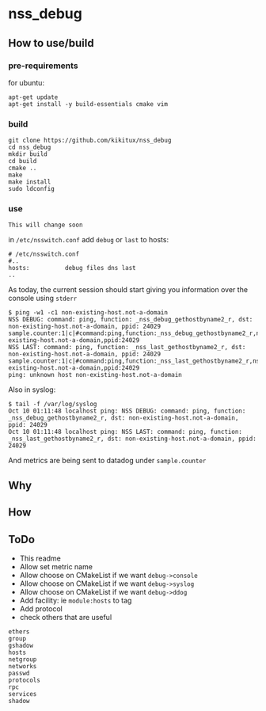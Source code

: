 # nss_debug

## How to use/build

### pre-requirements

for ubuntu:

```
apt-get update
apt-get install -y build-essentials cmake vim
```

### build
```
git clone https://github.com/kikitux/nss_debug
cd nss_debug
mkdir build
cd build
cmake ..
make
make install
sudo ldconfig
```

### use

```
This will change soon
```


in `/etc/nsswitch.conf` add `debug` or `last` to hosts:

```
# /etc/nsswitch.conf
#..
hosts:          debug files dns last
..
```

As today, the current session should start giving you information over the console using `stderr`

```
$ ping -w1 -c1 non-existing-host.not-a-domain
NSS DEBUG: command: ping, function: _nss_debug_gethostbyname2_r, dst: non-existing-host.not-a-domain, ppid: 24029
sample.counter:1|c|#command:ping,function:_nss_debug_gethostbyname2_r,nss:DEBUG,src:desktop,dst:non-existing-host.not-a-domain,ppid:24029
NSS LAST: command: ping, function: _nss_last_gethostbyname2_r, dst: non-existing-host.not-a-domain, ppid: 24029
sample.counter:1|c|#command:ping,function:_nss_last_gethostbyname2_r,nss:LAST,src:desktop,dst:non-existing-host.not-a-domain,ppid:24029
ping: unknown host non-existing-host.not-a-domain
```

Also in syslog:

```
$ tail -f /var/log/syslog
Oct 10 01:11:48 localhost ping: NSS DEBUG: command: ping, function: _nss_debug_gethostbyname2_r, dst: non-existing-host.not-a-domain, ppid: 24029
Oct 10 01:11:48 localhost ping: NSS LAST: command: ping, function: _nss_last_gethostbyname2_r, dst: non-existing-host.not-a-domain, ppid: 24029
```

And metrics are being sent to datadog under `sample.counter`

## Why

## How

## ToDo

- This readme
- Allow set metric name
- Allow choose on CMakeList if we want `debug->console`
- Allow choose on CMakeList if we want `debug->syslog`
- Allow choose on CMakeList if we want `debug->ddog`
- Add facility: ie `module:hosts` to tag
- Add protocol
- check others that are useful 


```
ethers
group
gshadow
hosts
netgroup
networks
passwd
protocols
rpc
services
shadow
```
